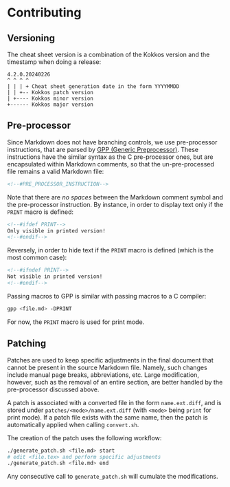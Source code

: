 # Contributing

## Versioning

The cheat sheet version is a combination of the Kokkos version and the timestamp when doing a release:

```
4.2.0.20240226
^ ^ ^ ^
| | | + Cheat sheet generation date in the form YYYYMMDD
| | +-- Kokkos patch version
| +---- Kokkos minor version
+------ Kokkos major version
```

## Pre-processor

Since Markdown does not have branching controls, we use pre-processor instructions, that are parsed by [GPP (Generic Preprocessor)](https://logological.org/gpp).
These instructions have the similar syntax as the C pre-processor ones, but are encapsulated within Markdown comments, so that the un-pre-processed file remains a valid Markdown file:

```md
<!--#PRE_PROCESSOR_INSTRUCTION-->
```

Note that there are *no spaces* between the Markdown comment symbol and the pre-processor instruction.
By instance, in order to display text only if the `PRINT` macro is defined:

```md
<!--#ifdef PRINT-->
Only visible in printed version!
<!--#endif-->
```

Reversely, in order to hide text if the `PRINT` macro is defined (which is the most common case):

```md
<!--#ifndef PRINT-->
Not visible in printed version!
<!--#endif-->
```

Passing macros to GPP is similar with passing macros to a C compiler:

```sh
gpp <file.md> -DPRINT
```

For now, the `PRINT` macro is used for print mode.

## Patching

Patches are used to keep specific adjustments in the final document that cannot be present in the source Markdown file.
Namely, such changes include manual page breaks, abbreviations, etc.
Large modification, however, such as the removal of an entire section, are better handled by the pre-processor discussed above.

A patch is associated with a converted file in the form `name.ext.diff`, and is stored under `patches/<mode>/name.ext.diff` (with `<mode>` being `print` for print mode).
If a patch file exists with the same name, then the patch is automatically applied when calling `convert.sh`.

The creation of the patch uses the following workflow:

```sh
./generate_patch.sh <file.md> start
# edit <file.tex> and perform specific adjustments
./generate_patch.sh <file.md> end
```

Any consecutive call to `generate_patch.sh` will cumulate the modifications.
